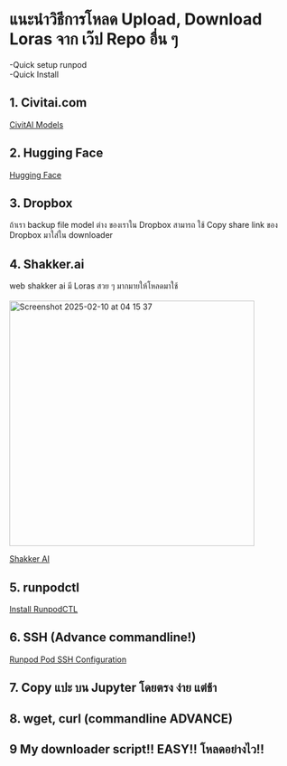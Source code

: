 # แนะนำวิธีการโหลด Upload, Download Loras จาก เว๊ป Repo อื่น ๆ 

-Quick setup runpod <br>
-Quick Install <br>

## 1. Civitai.com
[CivitAI Models](https://civitai.com/models)

 
## 2. Hugging Face
[Hugging Face](https://huggingface.co/)
  
## 3. Dropbox
ถ้าเรา backup file model ต่าง ของเราใน Dropbox สามารถ ใช้ Copy share link ของ Dropbox มาใส่ใน downloader <br>
  
## 4. Shakker.ai
web shakker ai มี Loras สวย ๆ มากมายให้โหลดมาใช้ <br>
<br>
<img width="434" alt="Screenshot 2025-02-10 at 04 15 37" src="https://github.com/user-attachments/assets/7fa67d93-157c-4dae-828c-1e30c03bb70c" />

[Shakker AI](https://www.shakker.ai/th/home) <br>
  
## 5. runpodctl
[Install RunpodCTL](https://docs.runpod.io/runpodctl/install-runpodctl) <br>

## 6. SSH (Advance commandline!)
[Runpod Pod SSH Configuration](https://docs.runpod.io/pods/configuration/use-ssh) <br>

## 7. Copy แปะ บน Jupyter โดยตรง ง่าย แต่ช้า

## 8. wget, curl (commandline ADVANCE)

## 9 My downloader script!! EASY!! โหลดอย่างไว!!
